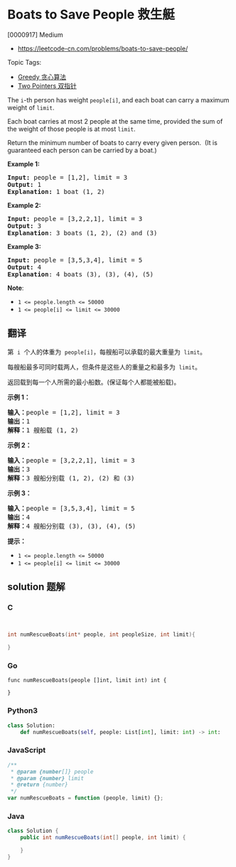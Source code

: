 # Boats to Save People 救生艇

[0000917] Medium

- https://leetcode-cn.com/problems/boats-to-save-people/

Topic Tags:

- [Greedy 贪心算法](https://leetcode-cn.com/tag/greedy/)
- [Two Pointers 双指针](https://leetcode-cn.com/tag/two-pointers/)

The `i`\-th person has weight `people[i]`, and each boat can carry a maximum weight of `limit`.

Each boat carries at most 2 people at the same time, provided the sum of the weight of those people is at most `limit`.

Return the minimum number of boats to carry every given person.  (It is guaranteed each person can be carried by a boat.)

**Example 1:**

<pre><strong>Input: </strong>people = <span id="example-input-1-1">[1,2]</span>, limit = <span id="example-input-1-2">3</span>
<strong>Output: </strong><span id="example-output-1">1</span>
<strong>Explanation: </strong>1 boat (1, 2)
</pre>

**Example 2:**

<pre><strong>Input: </strong>people = <span id="example-input-2-1">[3,2,2,1]</span>, limit = <span id="example-input-2-2">3</span>
<strong>Output: </strong><span id="example-output-2">3</span>
<strong>Explanation</strong>: 3 boats (1, 2), (2) and (3)
</pre>

**Example 3:**

<pre><strong>Input: </strong>people = <span id="example-input-3-1">[3,5,3,4]</span>, limit = <span id="example-input-3-2">5</span>
<strong>Output: </strong><span id="example-output-3">4</span>
<strong>Explanation</strong>: 4 boats (3), (3), (4), (5)</pre>

**Note**:

- `1 <= people.length <= 50000`
- `1 <= people[i] <= limit <= 30000`

## 翻译

第  `i`  个人的体重为  `people[i]`，每艘船可以承载的最大重量为  `limit`。

每艘船最多可同时载两人，但条件是这些人的重量之和最多为  `limit`。

返回载到每一个人所需的最小船数。(保证每个人都能被船载)。

**示例 1：**

<pre><strong>输入：</strong>people = [1,2], limit = 3
<strong>输出：</strong>1
<strong>解释：</strong>1 艘船载 (1, 2)
</pre>

**示例 2：**

<pre><strong>输入：</strong>people = [3,2,2,1], limit = 3
<strong>输出：</strong>3
<strong>解释：</strong>3 艘船分别载 (1, 2), (2) 和 (3)
</pre>

**示例 3：**

<pre><strong>输入：</strong>people = [3,5,3,4], limit = 5
<strong>输出：</strong>4
<strong>解释：</strong>4 艘船分别载 (3), (3), (4), (5)</pre>

**提示：**

- `1 <= people.length <= 50000`
- `1 <= people[i] <= limit <= 30000`

## solution 题解

### C

```c


int numRescueBoats(int* people, int peopleSize, int limit){

}


```

### Go

```golang
func numRescueBoats(people []int, limit int) int {

}
```

### Python3

```python
class Solution:
    def numRescueBoats(self, people: List[int], limit: int) -> int:

```

### JavaScript

```javascript
/**
 * @param {number[]} people
 * @param {number} limit
 * @return {number}
 */
var numRescueBoats = function (people, limit) {};
```

### Java

```java
class Solution {
    public int numRescueBoats(int[] people, int limit) {

    }
}
```
